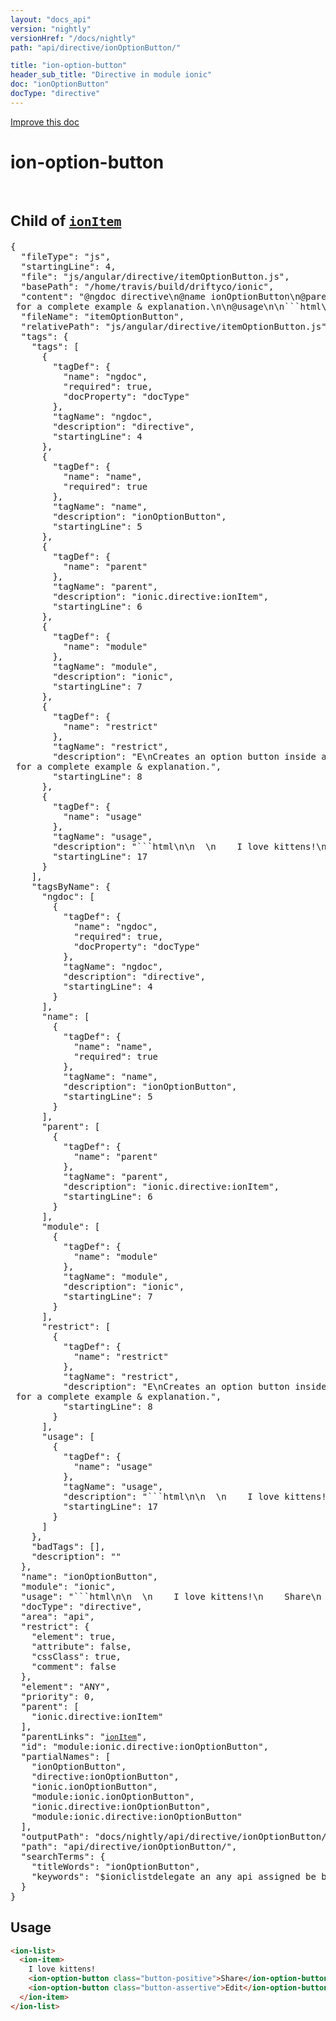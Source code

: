 ```yaml
---
layout: "docs_api"
version: "nightly"
versionHref: "/docs/nightly"
path: "api/directive/ionOptionButton/"

title: "ion-option-button"
header_sub_title: "Directive in module ionic"
doc: "ionOptionButton"
docType: "directive"
---
```


<div class="improve-docs">
  <a href='http://github.com/driftyco/ionic/edit/master/js/angular/directive/itemOptionButton.js#L4'>
    Improve this doc
  </a>
</div>




<h1 class="api-title">

  ion-option-button


<br />
<small>
  Child of <a href="/docs/nightly/api/directive/ionItem/"><code>ionItem</code></a>
</small>


</h1>














  
<pre>{
  "fileType": "js",
  "startingLine": 4,
  "file": "js/angular/directive/itemOptionButton.js",
  "basePath": "/home/travis/build/driftyco/ionic",
  "content": "@ngdoc directive\n@name ionOptionButton\n@parent ionic.directive:ionItem\n@module ionic\n@restrict E\nCreates an option button inside a list item, that is visible when the item is swiped\nto the left by the user.  Swiped open option buttons can be hidden with\n<a href="/docs/nightly/api/service/$ionicListDelegate/#closeOptionButtons">$ionicListDelegate#closeOptionButtons</a>.\n\nCan be assigned any button class.\n\nSee <a href="/docs/nightly/api/directive/ionList/"><code>ionList</code></a> for a complete example & explanation.\n\n@usage\n\n```html\n<ion-list>\n  <ion-item>\n    I love kittens!\n    <ion-option-button class=\"button-positive\">Share</ion-option-button>\n    <ion-option-button class=\"button-assertive\">Edit</ion-option-button>\n  </ion-item>\n</ion-list>\n```",
  "fileName": "itemOptionButton",
  "relativePath": "js/angular/directive/itemOptionButton.js",
  "tags": {
    "tags": [
      {
        "tagDef": {
          "name": "ngdoc",
          "required": true,
          "docProperty": "docType"
        },
        "tagName": "ngdoc",
        "description": "directive",
        "startingLine": 4
      },
      {
        "tagDef": {
          "name": "name",
          "required": true
        },
        "tagName": "name",
        "description": "ionOptionButton",
        "startingLine": 5
      },
      {
        "tagDef": {
          "name": "parent"
        },
        "tagName": "parent",
        "description": "ionic.directive:ionItem",
        "startingLine": 6
      },
      {
        "tagDef": {
          "name": "module"
        },
        "tagName": "module",
        "description": "ionic",
        "startingLine": 7
      },
      {
        "tagDef": {
          "name": "restrict"
        },
        "tagName": "restrict",
        "description": "E\nCreates an option button inside a list item, that is visible when the item is swiped\nto the left by the user.  Swiped open option buttons can be hidden with\n<a href="/docs/nightly/api/service/$ionicListDelegate/#closeOptionButtons">$ionicListDelegate#closeOptionButtons</a>.\n\nCan be assigned any button class.\n\nSee <a href="/docs/nightly/api/directive/ionList/"><code>ionList</code></a> for a complete example & explanation.",
        "startingLine": 8
      },
      {
        "tagDef": {
          "name": "usage"
        },
        "tagName": "usage",
        "description": "```html\n<ion-list>\n  <ion-item>\n    I love kittens!\n    <ion-option-button class=\"button-positive\">Share</ion-option-button>\n    <ion-option-button class=\"button-assertive\">Edit</ion-option-button>\n  </ion-item>\n</ion-list>\n```",
        "startingLine": 17
      }
    ],
    "tagsByName": {
      "ngdoc": [
        {
          "tagDef": {
            "name": "ngdoc",
            "required": true,
            "docProperty": "docType"
          },
          "tagName": "ngdoc",
          "description": "directive",
          "startingLine": 4
        }
      ],
      "name": [
        {
          "tagDef": {
            "name": "name",
            "required": true
          },
          "tagName": "name",
          "description": "ionOptionButton",
          "startingLine": 5
        }
      ],
      "parent": [
        {
          "tagDef": {
            "name": "parent"
          },
          "tagName": "parent",
          "description": "ionic.directive:ionItem",
          "startingLine": 6
        }
      ],
      "module": [
        {
          "tagDef": {
            "name": "module"
          },
          "tagName": "module",
          "description": "ionic",
          "startingLine": 7
        }
      ],
      "restrict": [
        {
          "tagDef": {
            "name": "restrict"
          },
          "tagName": "restrict",
          "description": "E\nCreates an option button inside a list item, that is visible when the item is swiped\nto the left by the user.  Swiped open option buttons can be hidden with\n<a href="/docs/nightly/api/service/$ionicListDelegate/#closeOptionButtons">$ionicListDelegate#closeOptionButtons</a>.\n\nCan be assigned any button class.\n\nSee <a href="/docs/nightly/api/directive/ionList/"><code>ionList</code></a> for a complete example & explanation.",
          "startingLine": 8
        }
      ],
      "usage": [
        {
          "tagDef": {
            "name": "usage"
          },
          "tagName": "usage",
          "description": "```html\n<ion-list>\n  <ion-item>\n    I love kittens!\n    <ion-option-button class=\"button-positive\">Share</ion-option-button>\n    <ion-option-button class=\"button-assertive\">Edit</ion-option-button>\n  </ion-item>\n</ion-list>\n```",
          "startingLine": 17
        }
      ]
    },
    "badTags": [],
    "description": ""
  },
  "name": "ionOptionButton",
  "module": "ionic",
  "usage": "```html\n<ion-list>\n  <ion-item>\n    I love kittens!\n    <ion-option-button class=\"button-positive\">Share</ion-option-button>\n    <ion-option-button class=\"button-assertive\">Edit</ion-option-button>\n  </ion-item>\n</ion-list>\n```",
  "docType": "directive",
  "area": "api",
  "restrict": {
    "element": true,
    "attribute": false,
    "cssClass": true,
    "comment": false
  },
  "element": "ANY",
  "priority": 0,
  "parent": [
    "ionic.directive:ionItem"
  ],
  "parentLinks": "<a href="/docs/nightly/api/directive/ionItem/"><code>ionItem</code></a>",
  "id": "module:ionic.directive:ionOptionButton",
  "partialNames": [
    "ionOptionButton",
    "directive:ionOptionButton",
    "ionic.ionOptionButton",
    "module:ionic.ionOptionButton",
    "ionic.directive:ionOptionButton",
    "module:ionic.directive:ionOptionButton"
  ],
  "outputPath": "docs/nightly/api/directive/ionOptionButton/index.md",
  "path": "api/directive/ionOptionButton/",
  "searchTerms": {
    "titleWords": "ionOptionButton",
    "keywords": "$ioniclistdelegate an any api assigned be button button-assertive button-positive buttons by can class closeoptionbuttons complete creates directive docs example explanation for hidden html inside ionic ionoptionbutton is item itemoptionbutton js kittens left list love md module open option see service swiped that the to user visible when with"
  }
}</pre>
<h2 id="usage">Usage</h2>
  
```html
<ion-list>
  <ion-item>
    I love kittens!
    <ion-option-button class="button-positive">Share</ion-option-button>
    <ion-option-button class="button-assertive">Edit</ion-option-button>
  </ion-item>
</ion-list>
```
  
  

  





